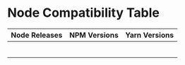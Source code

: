 # Node Compatibility Table

| Node Releases | NPM Versions                          | Yarn Versions    |
|---------------|---------------------------------------|------------------|
|               |                                       |                  |
|               |                                       |                  |
|               |                                       |                  |
|               |                                       |                  |
|               |                                       |                  |
|               |                                       |                  |

